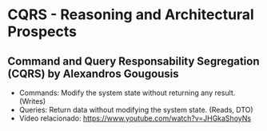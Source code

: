 # CQRS - Reasoning and Architectural Prospects

## Command and Query Responsability Segregation (CQRS) by Alexandros Gougousis
- Commands: Modify the system state without returning any result. (Writes)
- Queries: Return data without modifying the system state. (Reads, DTO)
- Vídeo relacionado: https://www.youtube.com/watch?v=JHGkaShoyNs
